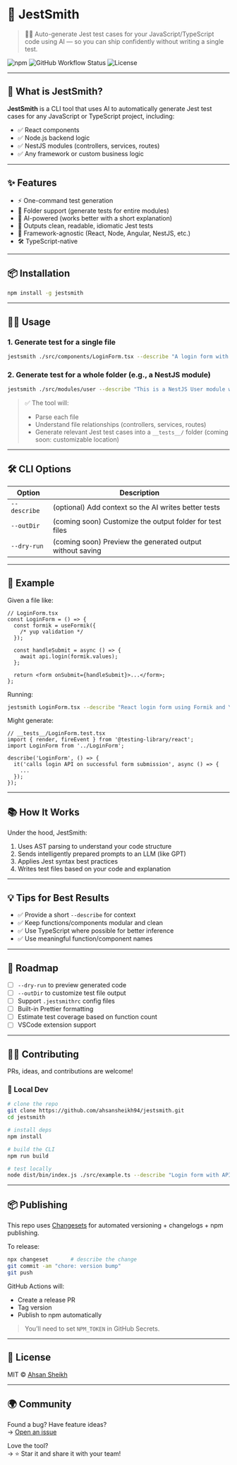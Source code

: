 # 🧪 JestSmith

> 🧠💥 Auto-generate Jest test cases for your JavaScript/TypeScript code using AI — so you can ship confidently without writing a single test.

![npm](https://img.shields.io/npm/v/jestsmith)
![GitHub Workflow Status](https://img.shields.io/github/actions/workflow/status/ahsansheikh94/jestsmith/release.yml?branch=main)
![License](https://img.shields.io/github/license/ahsansheikh94/jestsmith)

---

## 🚀 What is JestSmith?

**JestSmith** is a CLI tool that uses AI to automatically generate Jest test cases for any JavaScript or TypeScript project, including:

- ✅ React components
- ✅ Node.js backend logic
- ✅ NestJS modules (controllers, services, routes)
- ✅ Any framework or custom business logic

---

## ✨ Features

- ⚡ One-command test generation
- 📂 Folder support (generate tests for entire modules)
- 🧠 AI-powered (works better with a short explanation)
- 📝 Outputs clean, readable, idiomatic Jest tests
- 🧰 Framework-agnostic (React, Node, Angular, NestJS, etc.)
- 🛠️ TypeScript-native

---

## 📦 Installation

```bash
npm install -g jestsmith
```

---

## 🧑‍💻 Usage

### 1. Generate test for a single file

```bash
jestsmith ./src/components/LoginForm.tsx --describe "A login form with Formik + Yup that hits a login API on submit"
```

### 2. Generate test for a whole folder (e.g., a NestJS module)

```bash
jestsmith ./src/modules/user --describe "This is a NestJS User module with CRUD operations"
```

> ✅ The tool will:
>
> - Parse each file
> - Understand file relationships (controllers, services, routes)
> - Generate relevant Jest test cases into a `__tests__/` folder (coming soon: customizable location)

---

## 🛠 CLI Options

| Option       | Description                                               |
| ------------ | --------------------------------------------------------- |
| `--describe` | (optional) Add context so the AI writes better tests      |
| `--outDir`   | (coming soon) Customize the output folder for test files  |
| `--dry-run`  | (coming soon) Preview the generated output without saving |

---

## 📁 Example

Given a file like:

```tsx
// LoginForm.tsx
const LoginForm = () => {
  const formik = useFormik({
    /* yup validation */
  });

  const handleSubmit = async () => {
    await api.login(formik.values);
  };

  return <form onSubmit={handleSubmit}>...</form>;
};
```

Running:

```bash
jestsmith LoginForm.tsx --describe "React login form using Formik and Yup"
```

Might generate:

```tsx
// __tests__/LoginForm.test.tsx
import { render, fireEvent } from '@testing-library/react';
import LoginForm from '../LoginForm';

describe('LoginForm', () => {
  it('calls login API on successful form submission', async () => {
    ...
  });
});
```

---

## 📚 How It Works

Under the hood, JestSmith:

1. Uses AST parsing to understand your code structure
2. Sends intelligently prepared prompts to an LLM (like GPT)
3. Applies Jest syntax best practices
4. Writes test files based on your code and explanation

---

## 💡 Tips for Best Results

- ✅ Provide a short `--describe` for context
- ✅ Keep functions/components modular and clean
- ✅ Use TypeScript where possible for better inference
- ✅ Use meaningful function/component names

---

## 🤖 Roadmap

- [ ] `--dry-run` to preview generated code
- [ ] `--outDir` to customize test file output
- [ ] Support `.jestsmithrc` config files
- [ ] Built-in Prettier formatting
- [ ] Estimate test coverage based on function count
- [ ] VSCode extension support

---

## 🧑‍🎤 Contributing

PRs, ideas, and contributions are welcome!

### 🔧 Local Dev

```bash
# clone the repo
git clone https://github.com/ahsansheikh94/jestsmith.git
cd jestsmith

# install deps
npm install

# build the CLI
npm run build

# test locally
node dist/bin/index.js ./src/example.ts --describe "Login form with API call"
```

---

## 📦 Publishing

This repo uses [Changesets](https://github.com/changesets/changesets) for automated versioning + changelogs + npm publishing.

To release:

```bash
npx changeset       # describe the change
git commit -am "chore: version bump"
git push
```

GitHub Actions will:

- Create a release PR
- Tag version
- Publish to npm automatically

> You’ll need to set `NPM_TOKEN` in GitHub Secrets.

---

## 🪪 License

MIT © [Ahsan Sheikh](https://github.com/ahsansheikh94)

---

## 🌍 Community

Found a bug? Have feature ideas?  
→ [Open an issue](https://github.com/ahsansheikh94/jestsmith/issues)

Love the tool?  
→ ⭐ Star it and share it with your team!

```

```
